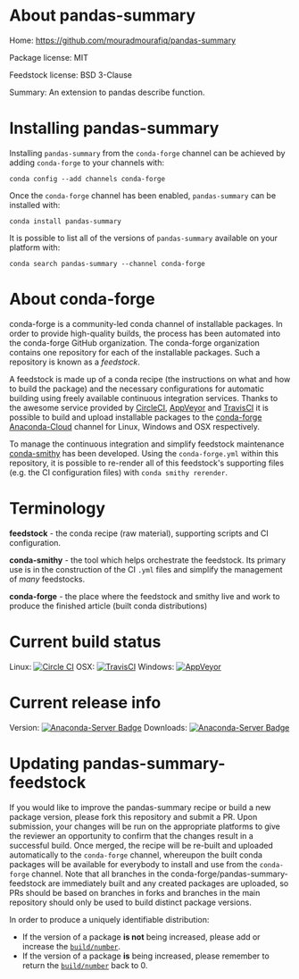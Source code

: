 About pandas-summary
====================

Home: https://github.com/mouradmourafiq/pandas-summary

Package license: MIT

Feedstock license: BSD 3-Clause

Summary: An extension to pandas describe function.



Installing pandas-summary
=========================

Installing `pandas-summary` from the `conda-forge` channel can be achieved by adding `conda-forge` to your channels with:

```
conda config --add channels conda-forge
```

Once the `conda-forge` channel has been enabled, `pandas-summary` can be installed with:

```
conda install pandas-summary
```

It is possible to list all of the versions of `pandas-summary` available on your platform with:

```
conda search pandas-summary --channel conda-forge
```



About conda-forge
=================

conda-forge is a community-led conda channel of installable packages.
In order to provide high-quality builds, the process has been automated into the
conda-forge GitHub organization. The conda-forge organization contains one repository
for each of the installable packages. Such a repository is known as a *feedstock*.

A feedstock is made up of a conda recipe (the instructions on what and how to build
the package) and the necessary configurations for automatic building using freely
available continuous integration services. Thanks to the awesome service provided by
[CircleCI](https://circleci.com/), [AppVeyor](http://www.appveyor.com/)
and [TravisCI](https://travis-ci.org/) it is possible to build and upload installable
packages to the [conda-forge](https://anaconda.org/conda-forge)
[Anaconda-Cloud](http://docs.anaconda.org/) channel for Linux, Windows and OSX respectively.

To manage the continuous integration and simplify feedstock maintenance
[conda-smithy](http://github.com/conda-forge/conda-smithy) has been developed.
Using the ``conda-forge.yml`` within this repository, it is possible to re-render all of
this feedstock's supporting files (e.g. the CI configuration files) with ``conda smithy rerender``.


Terminology
===========

**feedstock** - the conda recipe (raw material), supporting scripts and CI configuration.

**conda-smithy** - the tool which helps orchestrate the feedstock.
                   Its primary use is in the construction of the CI ``.yml`` files
                   and simplify the management of *many* feedstocks.

**conda-forge** - the place where the feedstock and smithy live and work to
                  produce the finished article (built conda distributions)

Current build status
====================

Linux: [![Circle CI](https://circleci.com/gh/conda-forge/pandas-summary-feedstock.svg?style=shield)](https://circleci.com/gh/conda-forge/pandas-summary-feedstock)
OSX: [![TravisCI](https://travis-ci.org/conda-forge/pandas-summary-feedstock.svg?branch=master)](https://travis-ci.org/conda-forge/pandas-summary-feedstock)
Windows: [![AppVeyor](https://ci.appveyor.com/api/projects/status/github/conda-forge/pandas-summary-feedstock?svg=True)](https://ci.appveyor.com/project/conda-forge/pandas-summary-feedstock/branch/master)

Current release info
====================
Version: [![Anaconda-Server Badge](https://anaconda.org/conda-forge/pandas-summary/badges/version.svg)](https://anaconda.org/conda-forge/pandas-summary)
Downloads: [![Anaconda-Server Badge](https://anaconda.org/conda-forge/pandas-summary/badges/downloads.svg)](https://anaconda.org/conda-forge/pandas-summary)


Updating pandas-summary-feedstock
=================================

If you would like to improve the pandas-summary recipe or build a new
package version, please fork this repository and submit a PR. Upon submission,
your changes will be run on the appropriate platforms to give the reviewer an
opportunity to confirm that the changes result in a successful build. Once
merged, the recipe will be re-built and uploaded automatically to the
`conda-forge` channel, whereupon the built conda packages will be available for
everybody to install and use from the `conda-forge` channel.
Note that all branches in the conda-forge/pandas-summary-feedstock are
immediately built and any created packages are uploaded, so PRs should be based
on branches in forks and branches in the main repository should only be used to
build distinct package versions.

In order to produce a uniquely identifiable distribution:
 * If the version of a package **is not** being increased, please add or increase
   the [``build/number``](http://conda.pydata.org/docs/building/meta-yaml.html#build-number-and-string).
 * If the version of a package **is** being increased, please remember to return
   the [``build/number``](http://conda.pydata.org/docs/building/meta-yaml.html#build-number-and-string)
   back to 0.
